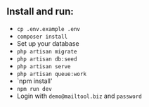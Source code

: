 ## Install and run:
- `cp .env.example .env`
- `composer install`
- Set up your database
- `php artisan migrate`
- `php artisan db:seed`
- `php artisan serve`
- `php artisan queue:work`
- `npm install'
- `npm run dev`
- Login with `demo@mailtool.biz` and `password`
